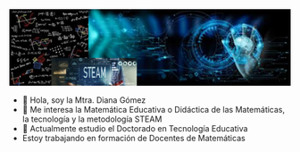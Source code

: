 <img src="Portada.png">

- 👋 Hola, soy la Mtra. Diana Gómez
- 👀 Me interesa la Matemática Educativa o Didáctica de las Matemáticas, la tecnología y la metodología STEAM
- 🌱 Actualmente estudio el Doctorado en Tecnología Educativa
-  Estoy trabajando en formación de Docentes de Matemáticas

<!---
DianaGomezLeal/DianaGomezLeal is a ✨ special ✨ repository because its `README.md` (this file) appears on your GitHub profile.
You can click the Preview link to take a look at your changes.
--->
